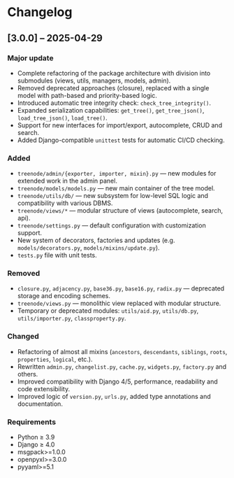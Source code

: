 # Changelog

## [3.0.0] – 2025-04-29

### Major update
- Complete refactoring of the package architecture with division into submodules (views, utils, managers, models, admin).
- Removed deprecated approaches (closure), replaced with a single model with path-based and priority-based logic.
- Introduced automatic tree integrity check: `check_tree_integrity()`.
- Expanded serialization capabilities: `get_tree()`, `get_tree_json()`, `load_tree_json()`, `load_tree()`.
- Support for new interfaces for import/export, autocomplete, CRUD and search.
- Added Django-compatible `unittest` tests for automatic CI/CD checking.

### Added
- `treenode/admin/{exporter, importer, mixin}.py` — new modules for extended work in the admin panel.
- `treenode/models/models.py` — new main container of the tree model.
- `treenode/utils/db/` — new subsystem for low-level SQL logic and compatibility with various DBMS.
- `treenode/views/*` — modular structure of views (autocomplete, search, api).
- `treenode/settings.py` — default configuration with customization support.
- New system of decorators, factories and updates (e.g. `models/decorators.py`, `models/mixins/update.py`).
- `tests.py` file with unit tests.

### Removed
- `closure.py`, `adjacency.py`, `base36.py`, `base16.py`, `radix.py` — deprecated storage and encoding schemes.
- `treenode/views.py` — monolithic view replaced with modular structure.
- Temporary or deprecated modules: `utils/aid.py`, `utils/db.py`, `utils/importer.py`, `classproperty.py`.

### Changed
- Refactoring of almost all mixins (`ancestors`, `descendants`, `siblings`, `roots`, `properties`, `logical`, etc.).
- Rewritten `admin.py`, `changelist.py`, `cache.py`, `widgets.py`, `factory.py` and others.
- Improved compatibility with Django 4/5, performance, readability and code extensibility.
- Improved logic of `version.py`, `urls.py`, added type annotations and documentation.

### Requirements
- Python ≥ 3.9
- Django ≥ 4.0
- msgpack>=1.0.0
- openpyxl>=3.0.0
- pyyaml>=5.1